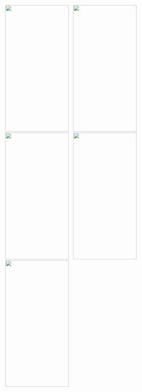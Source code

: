 <p align="left">
  <img src="https://github.com/user-attachments/assets/21ee6a89-d76e-4ff9-b330-47c8318e897b" width="200" height="400" style="margin-right: 10px;" />
  <img src="https://github.com/user-attachments/assets/3648fb1e-a9a6-494d-ae3a-e4b579dd3b11" width="200" height="400" style="margin-right: 10px;" />
  <img src="https://github.com/user-attachments/assets/f5fdee1e-7d23-4870-83a1-cf5fc488c697" width="200" height="400" style="margin-right: 10px;" />
  <img src="https://github.com/user-attachments/assets/e023df0f-c561-40ea-b867-16b6d31bcfd1" width="200" height="400" style="margin-right: 10px;" />
  <img src="https://github.com/user-attachments/assets/2cce29c5-a129-414a-aa66-b996b3aec648" width="200" height="400" />
</p>
